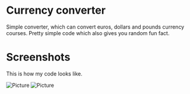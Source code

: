 # Currency converter
Simple converter, which can convert euros, dollars and pounds currency courses. Pretty simple code which also gives you random fun fact.

# Screenshots
This is how my code looks like.

![Picture](https://user-images.githubusercontent.com/64441448/80680967-6a50e480-8ac8-11ea-99b0-6a8441eb73d6.png "Pic")
![Picture](https://user-images.githubusercontent.com/64441448/80681628-bcded080-8ac9-11ea-993b-fc4db1d2d705.png "kuva")
